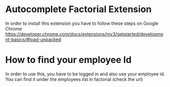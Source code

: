 # Autocomplete Factorial Extension
In order to install this extension you have to follow these steps on Google Chrome
https://developer.chrome.com/docs/extensions/mv3/getstarted/development-basics/#load-unpacked

# How to find your employee Id
In order to use this, you have to be logged in and also use your employee id. You can find it under the employees list in factorial (check the url)
